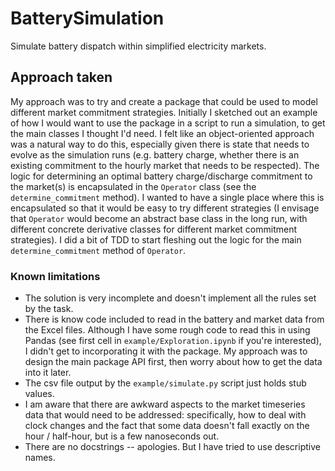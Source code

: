 # BatterySimulation

Simulate battery dispatch within simplified electricity markets.

## Approach taken

My approach was to try and create a package that could be used to model
different market commitment strategies. Initially I sketched out an example
of how I would want to use the package in a script to run a simulation, to get
the main classes I thought I'd need. I felt like an object-oriented approach
was a natural way to do this, especially given there is state that needs to
evolve as the simulation runs (e.g. battery charge, whether there is an existing
commitment to the hourly market that needs to be respected). The logic for
determining an optimal battery charge/discharge commitment to the market(s)
is encapsulated in the `Operator` class (see the `determine_commitment` method).
I wanted to have a single place where this is encapsulated so that it would be
easy to try different strategies (I envisage that `Operator` would become an 
abstract base class in the long run, with different concrete derivative classes
for different market commitment strategies). I did a bit of TDD to
start fleshing out the logic for the main `determine_commitment` method of
`Operator`.

### Known limitations

* The solution is very incomplete and doesn't implement all the rules set by the
  task.
* There is know code included to read in the battery and market data from the
  Excel files. Although I have some rough code to read this in using Pandas
  (see first cell in `example/Exploration.ipynb` if you're interested),
  I didn't get to incorporating it with the package. My approach was to design
  the main package API first, then worry about how to get the data into it
  later.
* The csv file output by the `example/simulate.py` script just holds stub values.
* I am aware that there are awkward aspects to the market timeseries data that
  would need to be addressed: specifically, how to deal with clock changes and
  the fact that some data doesn't fall exactly on the hour / half-hour, but is
  a few nanoseconds out.
* There are no docstrings -- apologies. But I have tried to use descriptive
  names.

